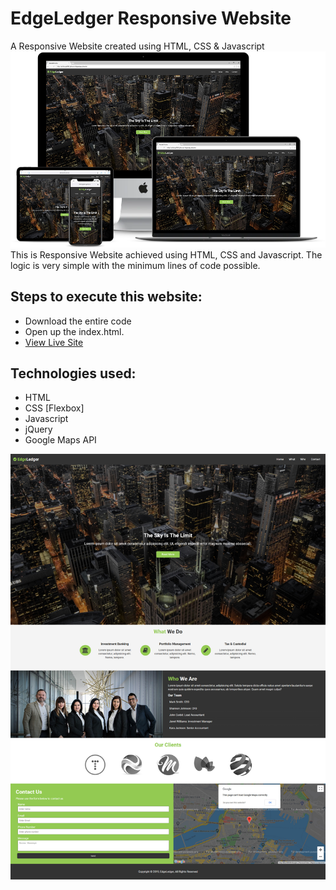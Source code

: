 # EdgeLedger Responsive Website

 A Responsive Website created using HTML, CSS &amp; Javascript
 ![title-pic](responsive.png)
 This is Responsive Website achieved using HTML, CSS and Javascript. The logic is very simple with the minimum lines of code possible.
 
## Steps to execute this website:
- Download the entire code 
- Open up the index.html.
- [View Live Site](https://anthonys1760.github.io/Edgeledger_Website/)

## Technologies used: 
- HTML
- CSS [Flexbox]
- Javascript
- jQuery
- Google Maps API

 ![title-pic](long.jpg)